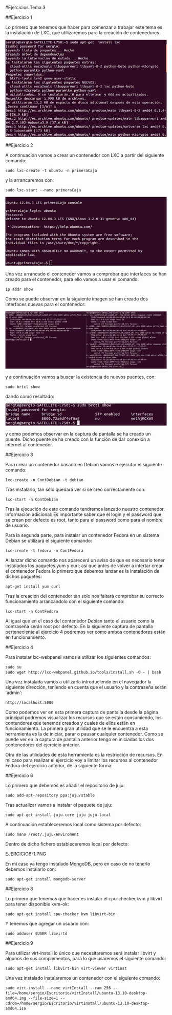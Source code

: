 #Ejercicios Tema 3

##Ejercicio 1

Lo primero que tenemos que hacer para comenzar a trabajar este tema es la instalación de LXC, que utilizaremos para la creación de contenedores.

![Ejercicio1](https://github.com/SergioMGamarra/IV---13-14/blob/master/imgTema3/Ej1.png?raw=true)

##Ejercicio 2

A continuación vamos a crear un contenedor con LXC a partir del siguiente comando:

    sudo lxc-create -t ubuntu -n primeraCaja

y la arrancaremos con:

    sudo lxc-start --name primeraCaja
    
![Ejercicio2a](https://github.com/SergioMGamarra/IV---13-14/blob/master/imgTema3/ej2-a.png?raw=true)

Una vez arrancado el contenedor vamos a comprobar que interfaces se han creado para el contenedor, para ello vamos a usar el comando:

    ip addr show
    
Como se puede observar en la siguiente imagen se han creado dos interfaces nuevas para el contenedor:

![Ejercicio2b](https://github.com/SergioMGamarra/IV---13-14/blob/master/imgTema3/ej2-b.png?raw=true)

y a continuación vamos a buscar la existencia de nuevos puentes, con:

    sudo brtcl show
    
dando como resultado:

![Ejercicio2c](https://github.com/SergioMGamarra/IV---13-14/blob/master/imgTema3/ejer2-c.png?raw=true)

y como podemos observar en la captura de pantalla se ha creado un puente. Dicho puente se ha creado con la función de dar conexión a internet al contenedor.


##Ejercicio 3

Para crear un contenedor basado en Debian vamos e ejecutar el siguiente comando:
    
    lxc-create -n ContDebian -t debian
    
Tras instalarlo, tan sólo quedará ver si se creó correctamente con:

    lxc-start -n ContDebian
    
Tras la ejecución de este comando tendremos lanzado nuestro contenedor.
Información adicional: Es importante saber que el login y el password que se crean por defecto es root, tanto para el password como para el nombre de usuario.

Para la segunda parte, para instalar un contenedor Fedora en un sistema Debian se utilizará el siguiente comando:

    lxc-create -t fedora -n ContFedora
    
Al lanzar dicho comando nos aparecerá un aviso de que es necesario tener instalados los paquetes yum y curl; así que antes de volver a intertar crear el contenedor Fedora lo primero que debemos lanzar es la instalación de dichos paquetes:

    apt-get install yum curl
    
Tras la creación del contenedor tan solo nos faltará comprobar su correcto funcionamiento arrancandolo con el siguiente comando:

    lxc-start -n ContFedora
    
Al igual que en el caso del contenedor Debian tanto el usuario como la contraseña serán root por defecto. En la siguiente captura de pantalla perteneciente al ejercicio 4 podremos ver como ambos contenedores están en funcionamiento.

##Ejercicio 4

Para instalar lxc-webpanel vamos a utilizar los siguientes comandos:

    sudo su
    sudo wget http://lxc-webpanel.github.io/tools/install.sh -O - | bash
    
Una vez instalada vamos a utilizarla introduciendo en el navegador la siguiente dirección, teniendo en cuenta que el usuario y la contraseña serán 'admin':

    http://localhost:5000
    
Como podemos ver en esta primera captura de pantalla desde la página principal podremos visualizar los recursos que se están consumiendo, los contendores que tenemos creados y cuales de ellos están en funcionamiento.
La primera gran utilidad que se le encuentra a esta herramienta es la de iniciar, parar o pausar cualquier contenedor.
Como se puede ver en la captura de pantalla anterior tengo en iniciadas los dos contenedores del ejercicio anterior.

Otra de las utilidades de esta herramienta es la restricción de recursos. En mi caso para realizar el ejercicio voy a limitar los recursos al contenedor Fedora del ejercicio anterior, de la siguiente forma:


##Ejercicio 6

Lo primero que debemos es añadir el repositorio de juju:

    sudo add-apt-repository ppa:juju/stable
    
Tras actualizar vamos a instalar el paquete de juju:

    sudo apt-get install juju-core juju juju-local
    
A continuación estableceremos local como sistema por defecto:

    sudo nano /root/.juju/enviroment

Dentro de dicho fichero estableceremos local por defecto:

EJERCICIO6-1.PNG

En mi caso ya tengo instalado MongoDB, pero en caso de no tenerlo debemos instalarlo con:

    sudo apt-get install mongodb-server
    


##Ejercicio 8

Lo primero que tenemos que hacer es instalar el cpu-checker,kvm y libvirt para tener disponible kvm-ok:

    sudo apt-get install cpu-checker kvm libvirt-bin

Y tenemos que agregar un usuario con:

    sudo adduser $USER libvirtd
    

##Ejercicio 9

Para utilizar virt-install lo único que necesitaremos será instalar libvirt y algunos de sus complementos, para lo que usaremos el siguiente comando:

    sudo apt-get install libvirt-bin virt-viewer virtinst 
    
Una vez instalado instalaremos un contenedor con el siguiente comando:

    sudo virt-install --name virtInstall --ram 256 --file=/home/sergio/Escritorio/virtInstall/ubuntu-13.10-desktop-amd64.img --file-size=1 --cdrom=/home/sergio/Escritorio/virtInstall/ubuntu-13.10-desktop-amd64.iso
    
    


